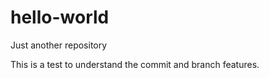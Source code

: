# hello-world
Just another repository

This is a test to understand the commit and branch features.
